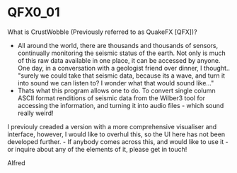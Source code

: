 # QFX0_01

What is CrustWobble (Previously referred to as QuakeFX [QFX])?

- All around the world, there are thousands and thousands of sensors, continually monitoring the seismic status of the earth. Not only is much of this raw data available in one place, it can be accessed by anyone. One day, in a conversation with a geologist friend over dinner, I thought.. "surely we could take that seismic data, because its a wave, and turn it into sound we can listen to? I wonder what that would sound like..."
- Thats what this program allows one to do. To convert single column ASCII format renditions of seismic data from the Wilber3 tool for accessing the information, and turning it into audio files - which sound really weird!

I previouly creaded a version with a more comprehensive visualiser and interface, however, I would like to overhul this, so the UI here has not been developed further. - If anybody comes across this, and would like to use it - or inquire about any of the elements of it, please get in touch!

Alfred

